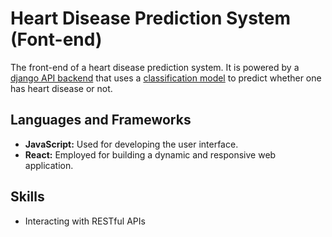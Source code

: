# Heart Disease Prediction System (Font-end)

The front-end of a heart disease prediction system. It is powered by a [django API backend](https://github.com/faraji-ombonya/cautious-fortnight) 
that uses a [classification model](https://github.com/faraji-ombonya/solid-adventure) to predict whether one has heart disease or not.

## Languages and Frameworks

- **JavaScript:** Used for developing the user interface.
- **React:** Employed for building a dynamic and responsive web application.

## Skills

- Interacting with RESTful APIs
